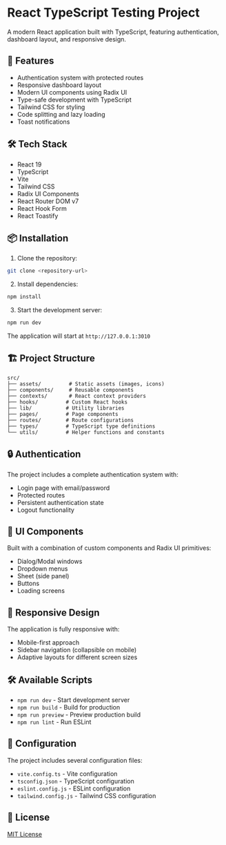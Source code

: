 # React TypeScript Testing Project

A modern React application built with TypeScript, featuring authentication, dashboard layout, and responsive design.

## 🚀 Features

- Authentication system with protected routes
- Responsive dashboard layout
- Modern UI components using Radix UI
- Type-safe development with TypeScript
- Tailwind CSS for styling
- Code splitting and lazy loading
- Toast notifications

## 🛠️ Tech Stack

- React 19
- TypeScript
- Vite
- Tailwind CSS
- Radix UI Components
- React Router DOM v7
- React Hook Form
- React Toastify

## 📦 Installation

1. Clone the repository:
```bash
git clone <repository-url>
```

2. Install dependencies:
```bash
npm install
```

3. Start the development server:
```bash
npm run dev
```

The application will start at `http://127.0.0.1:3010`

## 🏗️ Project Structure

```
src/
├── assets/         # Static assets (images, icons)
├── components/     # Reusable components
├── contexts/       # React context providers
├── hooks/         # Custom React hooks
├── lib/           # Utility libraries
├── pages/         # Page components
├── routes/        # Route configurations
├── types/         # TypeScript type definitions
└── utils/         # Helper functions and constants
```

## 🔒 Authentication

The project includes a complete authentication system with:
- Login page with email/password
- Protected routes
- Persistent authentication state
- Logout functionality

## 🎨 UI Components

Built with a combination of custom components and Radix UI primitives:
- Dialog/Modal windows
- Dropdown menus
- Sheet (side panel)
- Buttons
- Loading screens

## 📱 Responsive Design

The application is fully responsive with:
- Mobile-first approach
- Sidebar navigation (collapsible on mobile)
- Adaptive layouts for different screen sizes

## 🛠️ Available Scripts

- `npm run dev` - Start development server
- `npm run build` - Build for production
- `npm run preview` - Preview production build
- `npm run lint` - Run ESLint

## 🔧 Configuration

The project includes several configuration files:
- `vite.config.ts` - Vite configuration
- `tsconfig.json` - TypeScript configuration
- `eslint.config.js` - ESLint configuration
- `tailwind.config.js` - Tailwind CSS configuration

## 📄 License

[MIT License](LICENSE)
